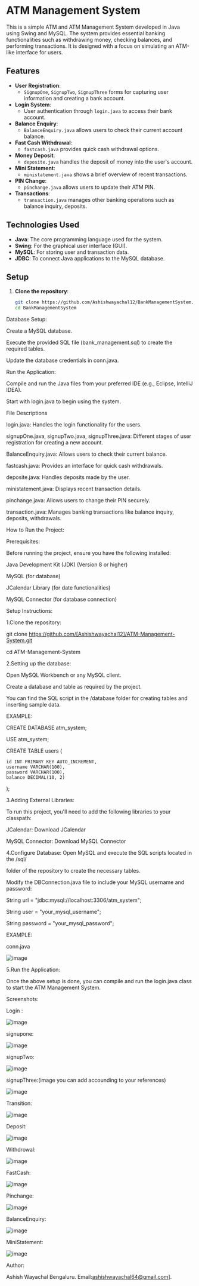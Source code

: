# ATM Management System

This is a simple ATM and ATM Management System developed in Java using Swing and MySQL. The system provides essential banking functionalities such as withdrawing money, checking balances, and performing transactions. It is designed with a focus on simulating an ATM-like interface for users.

## Features

- **User Registration**: 
  - `SignupOne`, `SignupTwo`, `SignupThree` forms for capturing user information and creating a bank account.
- **Login System**: 
  - User authentication through `login.java` to access their bank account.
- **Balance Enquiry**: 
  - `BalanceEnquiry.java` allows users to check their current account balance.
- **Fast Cash Withdrawal**: 
  - `fastcash.java` provides quick cash withdrawal options.
- **Money Deposit**: 
  - `deposite.java` handles the deposit of money into the user's account.
- **Mini Statement**: 
  - `ministatement.java` shows a brief overview of recent transactions.
- **PIN Change**: 
  - `pinchange.java` allows users to update their ATM PIN.
- **Transactions**: 
  - `transaction.java` manages other banking operations such as balance inquiry, deposits.

## Technologies Used

- **Java**: The core programming language used for the system.
- **Swing**: For the graphical user interface (GUI).
- **MySQL**: For storing user and transaction data.
- **JDBC**: To connect Java applications to the MySQL database.

## Setup

1. **Clone the repository**:

   ```bash
   git clone https://github.com/Ashishwayachal12/BankManagementSystem.git
   cd BankManagementSystem
Database Setup:

Create a MySQL database.

Execute the provided SQL file (bank_management.sql) to create the required tables.

Update the database credentials in conn.java.

Run the Application:

Compile and run the Java files from your preferred IDE (e.g., Eclipse, IntelliJ IDEA).

Start with login.java to begin using the system.

File Descriptions

login.java: Handles the login functionality for the users.

signupOne.java, signupTwo.java, signupThree.java: Different stages of user registration for creating a new account.

BalanceEnquiry.java: Allows users to check their current balance.

fastcash.java: Provides an interface for quick cash withdrawals.

deposite.java: Handles deposits made by the user.

ministatement.java: Displays recent transaction details.

pinchange.java: Allows users to change their PIN securely.

transaction.java: Manages banking transactions like balance inquiry, deposits, withdrawals.

How to Run the Project:

Prerequisites:

Before running the project, ensure you have the following installed:

Java Development Kit (JDK) (Version 8 or higher)

MySQL (for database)

JCalendar Library (for date functionalities)

MySQL Connector (for database connection)

Setup Instructions:

1.Clone the repository:

git clone https://github.com/[Ashishwayachal12]/ATM-Management-System.git

cd ATM-Management-System

2.Setting up the database:

Open MySQL Workbench or any MySQL client.

Create a database and table as required by the project.

You can find the SQL script in the /database folder for creating tables and inserting sample data.

EXAMPLE:

CREATE DATABASE atm_system;

USE atm_system;

CREATE TABLE users (

    id INT PRIMARY KEY AUTO_INCREMENT,
    username VARCHAR(100),
    password VARCHAR(100),
    balance DECIMAL(10, 2)
);

3.Adding External Libraries:

To run this project, you'll need to add the following libraries to your classpath:

JCalendar: Download JCalendar

MySQL Connector: Download MySQL Connector

4.Configure Database:
Open MySQL and execute the SQL scripts located in the /sql/ 

folder of the repository to create the necessary tables.

Modify the DBConnection.java file to include your MySQL username and password:


String url = "jdbc:mysql://localhost:3306/atm_system";

String user = "your_mysql_username";

String password = "your_mysql_password";

EXAMPLE:

conn.java

![image](https://github.com/user-attachments/assets/e8241e8d-c2b2-4d1b-8bee-f760ec494875)

5.Run the Application:

Once the above setup is done, you can compile and run the login.java class to start the ATM Management System.

Screenshots:

Login :

![image](https://github.com/user-attachments/assets/883eb4ab-cb09-45c8-bdb0-1dc6b723d183)

signupone:

![image](https://github.com/user-attachments/assets/2602e72c-bc63-4e73-91f4-8238ce2ddb61)

signupTwo:

![image](https://github.com/user-attachments/assets/3adea0a5-6c0e-4562-b34b-54eb70365439)

signupThree:(image you can add accounding to your references)

![image](https://github.com/user-attachments/assets/720e376f-d08d-4687-bd26-713b267f99e9)

Transition:

![image](https://github.com/user-attachments/assets/fcadd43e-1f72-4053-89e8-36d9d43d6343)

Deposit:

![image](https://github.com/user-attachments/assets/aa3aaf78-d3c2-45f7-aaf7-2f0075e25c40)

Withdrowal:

![image](https://github.com/user-attachments/assets/38c6d839-7e67-42ef-abb0-c18bf4b558a9)

FastCash:

![image](https://github.com/user-attachments/assets/0281df4f-b69a-46c1-b03a-ad144d932510)

Pinchange:

![image](https://github.com/user-attachments/assets/7672fb3c-e093-4543-a522-dd5750aa9579)

BalanceEnquiry:

![image](https://github.com/user-attachments/assets/8d28ab63-c257-440d-b000-3914388c02e0)

MiniStatement:

![image](https://github.com/user-attachments/assets/b9ab56dc-6896-4abb-ad56-8e147fb4c190)


Author:

Ashish Wayachal
Bengaluru.
Email:ashishwayachal64@gmail.com].



